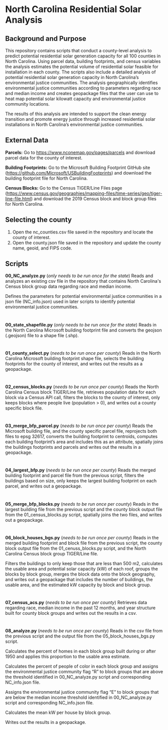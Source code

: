# North Carolina Residential Solar Analysis 

## Background and Purpose 

This repository contains scripts that conduct a county-level analysis to predict potential residential solar generation capacity for all 100 counties in North Carolina. Using parcel data, building footprints, and census variables the analysis estimates the potential volume of residential solar feasible for installation in each county. The scripts also include a detailed analysis of potential residential solar generation capacity in North Carolina’s environmental justice communities. The analysis geographically identifies environmental justice communities according to parameters regarding race and median income and creates geopackage files that the user can use to heat map potential solar kilowatt capacity and environmental justice community locations. 

The results of this analysis are intended to support the clean energy transition and promote energy justice through increased residential solar installations in North Carolina’s environmental justice communities. 

## External Data 
**Parcels:** Go to https://www.nconemap.gov/pages/parcels and download parcel data for the county of interest.

**Building Footprints:** Go to the Microsoft Building Footprint GitHub site (https://github.com/Microsoft/USBuildingFootprints) and download the building footprint file for North Carolina.

**Census Blocks:** Go to the Census TIGER/Line Files page (https://www.census.gov/geographies/mapping-files/time-series/geo/tiger-line-file.html) and download the 2019 Census block and block group files for North Carolina.  

## Selecting the county 
1.	Open the nc_counties.csv file saved in the repository and locate the county of interest. 
2.	Open the county.json file saved in the repository and update the county name, geoid, and FIPS code.

## Scripts 
**00_NC_analyze.py** (*only needs to be run once for the state*)
Reads and analyzes an existing csv file in the repository that contains North Carolina's Census block group data regarding race and median income. 

Defines the parameters for potential environmental justice communities in a json file (NC_info.json) used in later scripts to identify potential environmental justice communities.
#
**00_state_shapefile.py** (*only needs to be run once for the state*)
Reads in the North Carolina Microsoft building footprint file and converts the geojson (.geojson) file to a shape file (.shp).
#
**01_county_select.py** (*needs to be run once per county*)
Reads in the North Carolina Microsoft building footprint shape file, selects the building footprints for the county of interest, and writes out the results as a geopackage.  
#
**02_census_blocks.py** (*needs to be run once per county*)
Reads the North Carolina Census block TIGER/Line file, retrieves population data for each block via a Census API call, filters the blocks to the county of interest, only keeps blocks where people live (population > 0), and writes out a county specific block file.
#
**03_merge_bfp_parcel.py** (*needs to be run once per county*)
Reads the Microsoft building file, and the county specific parcel file, reprojects both files to epsg 32617, converts the building footprint to centroids, computes each building footprint’s area and includes this as an attribute, spatially joins the buildings footprints and parcels and writes out the results in a geopackage.
#
**04_largest_bfp.py** (*needs to be run once per county*)
Reads the merged building footprint and parcel file from the previous script, filters the buildings based on size, only keeps the largest building footprint on each parcel, and writes out a geopackage.
#
**05_merge_bfp_blocks.py** (*needs to be run once per county*)
Reads in the largest building file from the previous script and the county block output file from the 01_census_blocks.py script, spatially joins the two files, and writes out a geopackage.
#
**06_block_houses_bgs.py** (*needs to be run once per county*)
Reads in the merged building footprint and block file from the previous script, the county block output file from the 01_cenuss_blocks.py script, and the North Carolina Census block group TIGER/Line file. 

Filters the buildings to only keep those that are less than 500 m2, calculates the usable area and potential solar capacity (kW) of each roof, groups the blocks by block group, merges the block data onto the block geography, and writes out a geopackage that includes the number of buildings, the usable area, and the estimated kW capacity by block and block group. 
#
**07_census_acs.py** (*needs to be run once per county*)
Retrieves data regarding race, median income in the past 12 months, and year structure built for county block groups and writes out the results in a csv. 
#
**08_analyze.py** (*needs to be run once per county*)
Reads in the csv file from the previous script and the output file from the 05_block_houses_bgs.py script. 

Calculates the percent of homes in each block group built during or after 1950 and applies this proportion to the usable area estimate. 

Calculates the percent of people of color in each block group and assigns the environmental justice community flag “R” to block groups that are above the threshold identified in 00_NC_analyze.py script and corresponding NC_info.json file.

Assigns the environmental justice community flag “E” to block groups that are below the median income threshold identified in 00_NC_analyze.py script and corresponding NC_info.json file.

Calculates the mean kW per house by block group. 

Writes out the results in a geopackage. 
